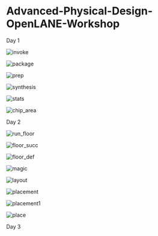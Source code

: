 # Advanced-Physical-Design-OpenLANE-Workshop

Day 1

![invoke](https://user-images.githubusercontent.com/25617965/144751002-c0b6c6fa-e975-486f-856d-d5ac986a1660.jpg)

![package](https://user-images.githubusercontent.com/25617965/144751115-2d17f922-38e7-4e20-b6ee-2a8af3d9a71c.jpg)

![prep](https://user-images.githubusercontent.com/25617965/144751136-ea1c4e4d-efbe-4dbd-8a5a-f6d199b468c4.jpg)

![synthesis](https://user-images.githubusercontent.com/25617965/144751424-16f41225-028d-4e88-9b9f-997e414e8439.jpg)

![stats](https://user-images.githubusercontent.com/25617965/144751439-9e8c7872-fc5a-428a-b1db-589a7440eddd.jpg)

![chip_area](https://user-images.githubusercontent.com/25617965/144751445-beef6aee-d4e0-473e-a1fa-836fa8192d1a.jpg)


Day 2

![run_floor](https://user-images.githubusercontent.com/25617965/145401845-3ded9740-590e-4916-90db-e22c807893e5.jpg)

![floor_succ](https://user-images.githubusercontent.com/25617965/145401921-d354c95a-b8a6-486a-a802-73c3f27f1d94.jpg)

![floor_def](https://user-images.githubusercontent.com/25617965/145401964-72bcb821-89be-48f6-b71d-84ecb3c49988.jpg)

![magic](https://user-images.githubusercontent.com/25617965/145402038-f5fd8b10-4444-4b94-a556-168903cb2c95.jpg)

![layout](https://user-images.githubusercontent.com/25617965/145402136-d8a6e9f2-19c6-43e3-941f-7fecabeb437a.jpg)

![placement](https://user-images.githubusercontent.com/25617965/145402535-aa019278-0b7f-4c06-a851-5c1b0b78759e.jpg)

![placement1](https://user-images.githubusercontent.com/25617965/145402559-aaf87d6f-9bee-42d6-b958-781b3664073f.jpg)

![place](https://user-images.githubusercontent.com/25617965/145402613-c51bcc6f-cca3-4e48-a17f-f72785f3e563.jpg)



Day 3







